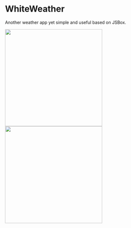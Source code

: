 # WhiteWeather
Another weather app yet simple and useful based on JSBox.

<img src="https://ws1.sinaimg.cn/large/006tKfTcgy1ftrpne7u7jj30hs0vk75b.jpg" width="320px" /><img src="https://ws1.sinaimg.cn/large/006tKfTcgy1ftrpnthn37j30hs0vkwfd.jpg" width="320px" />
